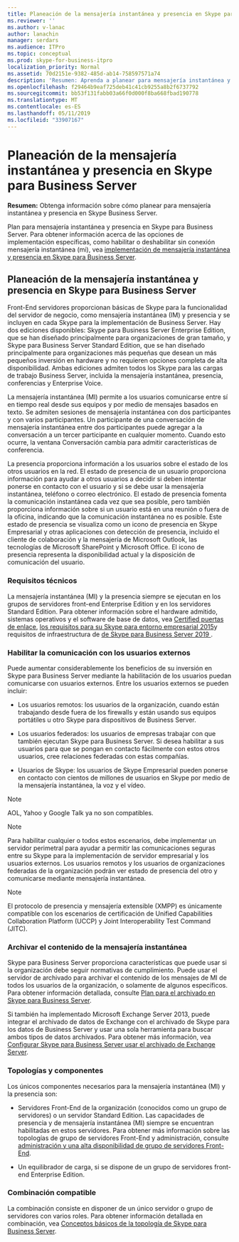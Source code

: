 ```yaml
---
title: Planeación de la mensajería instantánea y presencia en Skype para Business Server
ms.reviewer: ''
ms.author: v-lanac
author: lanachin
manager: serdars
ms.audience: ITPro
ms.topic: conceptual
ms.prod: skype-for-business-itpro
localization_priority: Normal
ms.assetid: 70d2151e-9382-485d-ab14-758597571a74
description: 'Resumen: Aprenda a planear para mensajería instantánea y presencia en Skype para Business Server.'
ms.openlocfilehash: f29464b9eaf725deb41c41cb9255a8b2f6737792
ms.sourcegitcommit: bb53f131fabb03a66f0d000f8ba668fbad190778
ms.translationtype: MT
ms.contentlocale: es-ES
ms.lasthandoff: 05/11/2019
ms.locfileid: "33907167"
---
```

# <a name="plan-for-instant-messaging-and-presence-in-skype-for-business-server"></a>Planeación de la mensajería instantánea y presencia en Skype para Business Server
 
**Resumen:** Obtenga información sobre cómo planear para mensajería instantánea y presencia en Skype Business Server.
  
Plan para mensajería instantánea y presencia en Skype para Business Server. Para obtener información acerca de las opciones de implementación específicas, como habilitar o deshabilitar sin conexión mensajería instantánea (mi), vea [implementación de mensajería instantánea y presencia en Skype para Business Server](../deploy/im-and-presence/im-and-presence.md).
  
## <a name="plan-for-instant-messaging-and-presence-in-skype-for-business-server"></a>Planeación de la mensajería instantánea y presencia en Skype para Business Server

Front-End servidores proporcionan básicas de Skype para la funcionalidad del servidor de negocio, como mensajería instantánea (IM) y presencia y se incluyen en cada Skype para la implementación de Business Server. Hay dos ediciones disponibles: Skype para Business Server Enterprise Edition, que se han diseñado principalmente para organizaciones de gran tamaño, y Skype para Business Server Standard Edition, que se han diseñado principalmente para organizaciones más pequeñas que desean un más pequeños inversión en hardware y no requieren opciones completa de alta disponibilidad. Ambas ediciones admiten todos los Skype para las cargas de trabajo Business Server, incluida la mensajería instantánea, presencia, conferencias y Enterprise Voice.
  
La mensajería instantánea (MI) permite a los usuarios comunicarse entre sí en tiempo real desde sus equipos y por medio de mensajes basados en texto. Se admiten sesiones de mensajería instantánea con dos participantes y con varios participantes. Un participante de una conversación de mensajería instantánea entre dos participantes puede agregar a la conversación a un tercer participante en cualquier momento. Cuando esto ocurre, la ventana Conversación cambia para admitir características de conferencia.
  
La presencia proporciona información a los usuarios sobre el estado de los otros usuarios en la red. El estado de presencia de un usuario proporciona información para ayudar a otros usuarios a decidir si deben intentar ponerse en contacto con el usuario y si se debe usar la mensajería instantánea, teléfono o correo electrónico. El estado de presencia fomenta la comunicación instantánea cada vez que sea posible, pero también proporciona información sobre si un usuario está en una reunión o fuera de la oficina, indicando que la comunicación instantánea no es posible. Este estado de presencia se visualiza como un icono de presencia en Skype Empresarial y otras aplicaciones con detección de presencia, incluido el cliente de colaboración y la mensajería de Microsoft Outlook, las tecnologías de Microsoft SharePoint y Microsoft Office. El icono de presencia representa la disponibilidad actual y la disposición de comunicación del usuario. 
  
### <a name="technical-requirements"></a>Requisitos técnicos

La mensajería instantánea (MI) y la presencia siempre se ejecutan en los grupos de servidores front-end Enterprise Edition y en los servidores Standard Edition. Para obtener información sobre el hardware admitido, sistemas operativos y el software de base de datos, vea [Certified puertas de enlace](../../SfbPartnerCertification/certification/infra-gateways.md), [los requisitos para su Skype para entorno empresarial 2015](requirements-for-your-environment/requirements-for-your-environment.md)y requisitos de infraestructura de [de Skype para Business Server 2019 ](../../SfBServer2019/plan/system-requirements.md).
  
### <a name="enabling-communication-with-external-users"></a>Habilitar la comunicación con los usuarios externos

Puede aumentar considerablemente los beneficios de su inversión en Skype para Business Server mediante la habilitación de los usuarios puedan comunicarse con usuarios externos. Entre los usuarios externos se pueden incluir:
  
- Los usuarios remotos: los usuarios de la organización, cuando están trabajando desde fuera de los firewalls y están usando sus equipos portátiles u otro Skype para dispositivos de Business Server.
    
- Los usuarios federados: los usuarios de empresas trabajar con que también ejecutan Skype para Business Server. Si desea habilitar a sus usuarios para que se pongan en contacto fácilmente con estos otros usuarios, cree relaciones federadas con estas compañías. 
    
- Usuarios de Skype: los usuarios de Skype Empresarial pueden ponerse en contacto con cientos de millones de usuarios en Skype por medio de la mensajería instantánea, la voz y el vídeo.
    
> [!NOTE]
> AOL, Yahoo y Google Talk ya no son compatibles. 
  
> [!NOTE]
> Para habilitar cualquier o todos estos escenarios, debe implementar un servidor perimetral para ayudar a permitir las comunicaciones seguras entre su Skype para la implementación de servidor empresarial y los usuarios externos. Los usuarios remotos y los usuarios de organizaciones federadas de la organización podrán ver estado de presencia del otro y comunicarse mediante mensajería instantánea. 
  
> [!NOTE]
> El protocolo de presencia y mensajería extensible (XMPP) es únicamente compatible con los escenarios de certificación de Unified Capabilities Collaboration Platform (UCCP) y Joint Interoperability Test Command (JITC). 
  
### <a name="archiving-im-content"></a>Archivar el contenido de la mensajería instantánea

Skype para Business Server proporciona características que puede usar si la organización debe seguir normativas de cumplimiento. Puede usar el servidor de archivado para archivar el contenido de los mensajes de MI de todos los usuarios de la organización, o solamente de algunos específicos. Para obtener información detallada, consulte [Plan para el archivado en Skype para Business Server](archiving/archiving.md). 
  
Si también ha implementado Microsoft Exchange Server 2013, puede integrar el archivado de datos de Exchange con el archivado de Skype para los datos de Business Server y usar una sola herramienta para buscar ambos tipos de datos archivados. Para obtener más información, vea [Configurar Skype para Business Server usar el archivado de Exchange Server](../deploy/integrate-with-exchange-server/use-exchange-archiving.md).
  
### <a name="topologies-and-components"></a>Topologías y componentes

Los únicos componentes necesarios para la mensajería instantánea (MI) y la presencia son:
  
- Servidores Front-End de la organización (conocidos como un grupo de servidores) o un servidor Standard Edition. Las capacidades de presencia y de mensajería instantánea (MI) siempre se encuentran habilitadas en estos servidores. Para obtener más información sobre las topologías de grupo de servidores Front-End y administración, consulte [administración y una alta disponibilidad de grupo de servidores Front-End](high-availability-and-disaster-recovery/high-availability.md).
    
- Un equilibrador de carga, si se dispone de un grupo de servidores front-end Enterprise Edition.
    
### <a name="supported-collocation"></a>Combinación compatible

La combinación consiste en disponer de un único servidor o grupo de servidores con varios roles. Para obtener información detallada en combinación, vea [Conceptos básicos de la topología de Skype para Business Server](topology-basics/topology-basics.md). 
  

